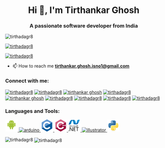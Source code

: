 <h1 align="center">Hi 👋, I'm Tirthankar Ghosh</h1>
<h3 align="center">A passionate software developer from India</h3>

<p align="left"> <img src="https://komarev.com/ghpvc/?username=tirthadagr8&label=Profile%20views&color=0e75b6&style=flat" alt="tirthadagr8" /> </p>

<p align="left"> <a href="https://github.com/ryo-ma/github-profile-trophy"><img src="https://github-profile-trophy.vercel.app/?username=tirthadagr8" alt="tirthadagr8" /></a> </p>

<p align="left"> <a href="https://twitter.com/tirthadagr8" target="blank"><img src="https://img.shields.io/twitter/follow/tirthadagr8?logo=twitter&style=for-the-badge" alt="tirthadagr8" /></a> </p>

- 📫 How to reach me **tirthankar.ghosh.isno1@gmail.com**

<h3 align="left">Connect with me:</h3>
<p align="left">
<a href="https://twitter.com/tirthadagr8" target="blank"><img align="center" src="https://raw.githubusercontent.com/rahuldkjain/github-profile-readme-generator/master/src/images/icons/Social/twitter.svg" alt="tirthadagr8" height="30" width="40" /></a>
<a href="https://stackoverflow.com/users/15232726/tirthadagr8" target="blank"><img align="center" src="https://raw.githubusercontent.com/rahuldkjain/github-profile-readme-generator/master/src/images/icons/Social/stack-overflow.svg" alt="tirthadagr8" height="30" width="40" /></a>
<a href="https://fb.com/tirthankar ghosh" target="blank"><img align="center" src="https://raw.githubusercontent.com/rahuldkjain/github-profile-readme-generator/master/src/images/icons/Social/facebook.svg" alt="tirthankar ghosh" height="30" width="40" /></a>
<a href="https://instagram.com/tirthadagr8" target="blank"><img align="center" src="https://raw.githubusercontent.com/rahuldkjain/github-profile-readme-generator/master/src/images/icons/Social/instagram.svg" alt="tirthadagr8" height="30" width="40" /></a>
<a href="https://www.youtube.com/c/tirthankar ghosh" target="blank"><img align="center" src="https://raw.githubusercontent.com/rahuldkjain/github-profile-readme-generator/master/src/images/icons/Social/youtube.svg" alt="tirthankar ghosh" height="30" width="40" /></a>
<a href="https://www.codechef.com/users/tirthadagr8" target="blank"><img align="center" src="https://cdn.jsdelivr.net/npm/simple-icons@3.1.0/icons/codechef.svg" alt="tirthadagr8" height="30" width="40" /></a>
<a href="https://www.hackerrank.com/tirthadagr8" target="blank"><img align="center" src="https://raw.githubusercontent.com/rahuldkjain/github-profile-readme-generator/master/src/images/icons/Social/hackerrank.svg" alt="tirthadagr8" height="30" width="40" /></a>
<a href="https://codeforces.com/profile/tirthadagr8" target="blank"><img align="center" src="https://cdn.jsdelivr.net/npm/simple-icons@3.0.1/icons/codeforces.svg" alt="tirthadagr8" height="30" width="40" /></a>
<a href="https://www.leetcode.com/tirthadagr8" target="blank"><img align="center" src="https://raw.githubusercontent.com/rahuldkjain/github-profile-readme-generator/master/src/images/icons/Social/leet-code.svg" alt="tirthadagr8" height="30" width="40" /></a>
</p>

<h3 align="left">Languages and Tools:</h3>
<p align="left"> <a href="https://developer.android.com" target="_blank"> <img src="https://raw.githubusercontent.com/devicons/devicon/master/icons/android/android-original-wordmark.svg" alt="android" width="40" height="40"/> </a> <a href="https://www.arduino.cc/" target="_blank"> <img src="https://cdn.worldvectorlogo.com/logos/arduino-1.svg" alt="arduino" width="40" height="40"/> </a> <a href="https://www.cprogramming.com/" target="_blank"> <img src="https://raw.githubusercontent.com/devicons/devicon/master/icons/c/c-original.svg" alt="c" width="40" height="40"/> </a> <a href="https://www.w3schools.com/cpp/" target="_blank"> <img src="https://raw.githubusercontent.com/devicons/devicon/master/icons/cplusplus/cplusplus-original.svg" alt="cplusplus" width="40" height="40"/> </a> <a href="https://dotnet.microsoft.com/" target="_blank"> <img src="https://raw.githubusercontent.com/devicons/devicon/master/icons/dot-net/dot-net-original-wordmark.svg" alt="dotnet" width="40" height="40"/> </a> <a href="https://www.adobe.com/in/products/illustrator.html" target="_blank"> <img src="https://www.vectorlogo.zone/logos/adobe_illustrator/adobe_illustrator-icon.svg" alt="illustrator" width="40" height="40"/> </a> <a href="https://www.python.org" target="_blank"> <img src="https://raw.githubusercontent.com/devicons/devicon/master/icons/python/python-original.svg" alt="python" width="40" height="40"/> </a> </p>

<p><img align="left" src="https://github-readme-stats.vercel.app/api/top-langs?username=tirthadagr8&show_icons=true&locale=en&layout=compact" alt="tirthadagr8" /></p>

<p>&nbsp;<img align="center" src="https://github-readme-stats.vercel.app/api?username=tirthadagr8&show_icons=true&locale=en" alt="tirthadagr8" /></p>
